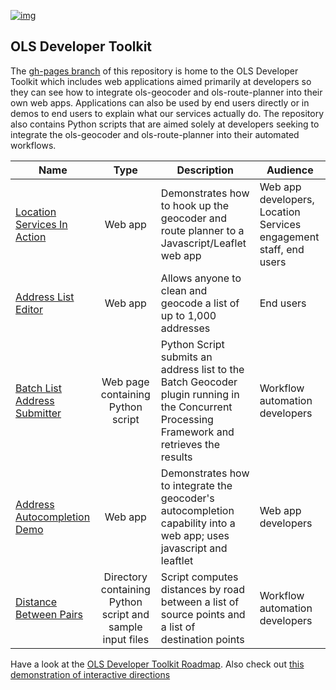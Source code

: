 [![img](https://img.shields.io/badge/Lifecycle-Stable-97ca00)](https://github.com/bcgov/repomountie/blob/master/doc/lifecycle-badges.md)

## OLS Developer Toolkit

The [gh-pages branch](https://github.com/bcgov/ols-devkit/tree/gh-pages) of this repository is home to the OLS Developer Toolkit which includes web applications aimed primarily at developers so they can see how to integrate ols-geocoder and ols-route-planner into their own web apps. Applications can also be used by end users directly or in demos to end users to explain what our services actually do. The repository also contains Python scripts that are aimed solely at developers seeking to integrate the ols-geocoder and ols-route-planner into their automated workflows.

|Name|Type|Description|Audience
|----|:----:|----|----|
[Location Services In Action](https://ols-demo.apps.gov.bc.ca/index.html)|Web app|Demonstrates how to hook up the geocoder and route planner to a Javascript/Leaflet web app|Web app developers, Location Services engagement staff, end users|
[Address List Editor](https://bcgov.github.io/ols-devkit/ale/)|Web app|Allows anyone to clean and geocode a list of up to 1,000 addresses|End users
[Batch List Address Submitter](https://bcgov.github.io/ols-devkit/als/)|Web page containing Python script|Python Script submits an address list to the Batch Geocoder plugin running in the Concurrent Processing Framework and retrieves the results| Workflow automation developers|
[Address Autocompletion Demo](https://bcgov.github.io/ols-devkit/examples/address_autocomplete.html)|Web app|Demonstrates how to integrate the geocoder's autocompletion capability into a web app; uses javascript and leaftlet|Web app developers
[Distance Between Pairs](https://github.com/bcgov/ols-devkit/tree/gh-pages/bps)|Directory containing Python script and sample input files| Script computes distances by road between a list of source points and a list of destination points|Workflow automation developers|

Have a look at the [OLS Developer Toolkit Roadmap](https://github.com/bcgov/ols-devkit/blob/gh-pages/ols-devkit-roadmap.md).
Also check out [this demonstration of interactive directions](https://github.com/bcgov/ols-devkit/blob/gh-pages/interactive-directions.md)
